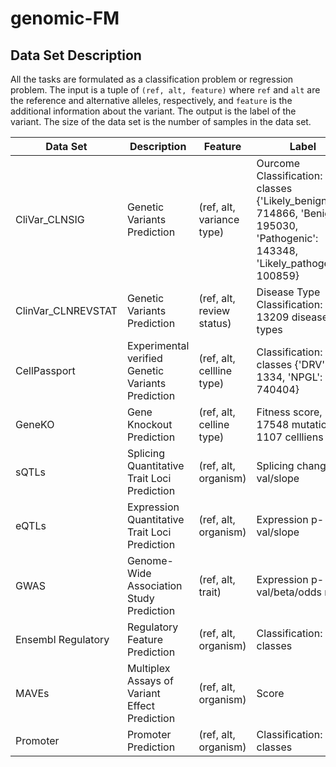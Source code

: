 # genomic-FM


## Data Set Description
<!-- A table -->
All the tasks are formulated as a classification problem or regression problem. The input is a tuple of `(ref, alt, feature)` where `ref` and `alt` are the reference and alternative alleles, respectively, and `feature` is the additional information about the variant. The output is the label of the variant. The size of the data set is the number of samples in the data set.

| Data Set     | Description                                          | Feature                | Label                             | Size   |
|--------------|------------------------------------------------------|------------------------|-----------------------------------|--------|
| CliVar_CLNSIG       | Genetic Variants Prediction                          | (ref, alt, variance type) | Ourcome Classification: 4 classes   {'Likely_benign': 714866, 'Benign': 195030, 'Pathogenic': 143348, 'Likely_pathogenic': 100859}    | 1,154,103    |
| ClinVar_CLNREVSTAT  | Genetic Variants Prediction                          | (ref, alt, review status) | Disease Type Classification: 13209 diseases types  | 1,739,691    |
| CellPassport | Experimental verified Genetic Variants Prediction    | (ref, alt, cellline type) | Classification: 2 classes {'DRV': 1334, 'NPGL': 740404} | 741738 |
| GeneKO       | Gene Knockout Prediction                             | (ref, alt, celline type) | Fitness score, 17548 mutations in 1107 cellliens             | 17548*1107 =  19,425,636   |
| sQTLs        | Splicing Quantitative Trait Loci Prediction          | (ref, alt, organism) | Splicing change/p-val/slope      |  618,932 mutations    |
| eQTLs        | Expression Quantitative Trait Loci Prediction        | (ref, alt, organism) | Expression p-val/slope           | 1,207,976    |
| GWAS        | Genome-Wide Association Study Prediction        | (ref, alt, trait) | Expression p-val/beta/odds ratio           | 306,890    |
| Ensembl Regulatory        | Regulatory Feature Prediction        | (ref, alt, organism) | Classification: 2 classes           | X    |
| MAVEs        | Multiplex Assays of Variant Effect Prediction        | (ref, alt, organism) | Score           | X    |
| Promoter        | Promoter Prediction        | (ref, alt, organism) | Classification: 2 classes           | X    |
